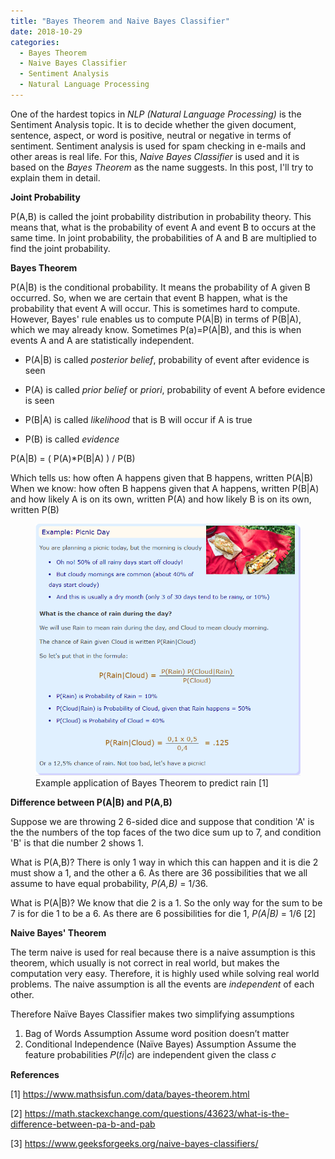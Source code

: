 ```yaml
---
title: "Bayes Theorem and Naive Bayes Classifier"
date: 2018-10-29
categories: 
  - Bayes Theorem
  - Naive Bayes Classifier
  - Sentiment Analysis
  - Natural Language Processing
---
```


One of the hardest topics in *NLP (Natural Language Processing)* is the Sentiment Analysis topic. It is to decide whether the given document, sentence, aspect, or word is positive, neutral or negative in terms of sentiment. Sentiment analysis is used for spam checking in e-mails and other areas is real life. For this, *Naive Bayes Classifier* is used and it is based on the *Bayes Theorem* as the name suggests. In this post, I'll try to explain them in detail.  

**Joint Probability**

P(A,B) is called the joint probability distribution in probability theory. This means that, what is the probability of event A and event B to occurs at the same time. In joint probability, the probabilities of A and B are multiplied to find the joint probability. 

**Bayes Theorem**

P(A\|B) is the conditional probability. It means the probability of A given B occurred. So, when we are certain that event B happen, what is the probability that event A will occur. This is sometimes hard to compute. However, Bayes' rule enables us to compute P(A\|B) in terms of P(B\|A), which we may already know. Sometimes P(a)=P(A\|B), and this is when events A and A are statistically independent.

- P(A\|B) is called *posterior belief*, probability of event after evidence is seen

- P(A) is called *prior belief* or *priori*, probability of event A before evidence is seen 

- P(B\|A) is called *likelihood* that is B will occur if A is true

- P(B) is called *evidence*

P(A\|B) = ( P(A)*P(B\|A) ) / P(B) 

Which tells us:	 	how often A happens given that B happens, written P(A|B)
When we know:	 	  how often B happens given that A happens, written P(B|A)
                  and how likely A is on its own, written P(A)
                  and how likely B is on its own, written P(B)


<figure>
    <a href="/assets/images/BayesTheorem.png"><img src="/assets/images/BayesTheorem.png"></a>
    <figcaption>Example application of Bayes Theorem to predict rain [1]</figcaption>
</figure>

**Difference between P(A\|B) and P(A,B)**

Suppose we are throwing 2 6-sided dice and suppose that condition 'A' is the the numbers of the top faces of the two dice sum up to 7, and condition 'B' is that die number 2 shows 1. 

What is P(A,B)? There is only 1 way in which this can happen and it is die 2 must show a 1, and the other a 6. As there are 36 possibilities that we all assume to have equal probability, *P(A,B)* = 1/36.

What is P(A\|B)? We know that die 2 is a 1. So the only way for the sum to be 7 is for die 1 to be a 6. As there are 6 possibilities for die 1, *P(A\|B)* = 1/6 [2]

**Naive Bayes' Theorem**

The term naive is used for real because there is a naive assumption is this theorem, which usually is not correct in real world, but makes the computation very easy. Therefore, it is highly used while solving real world problems. The naive assumption is all the events are *independent* of each other. 

Therefore Naïve Bayes Classifier makes two 
simplifying assumptions
1. Bag of Words Assumption
    Assume word position doesn’t matter
2. Conditional Independence (Naïve Bayes) Assumption
    Assume the feature probabilities 𝑃(𝑓𝑖|𝑐) are 
independent given the class 𝑐


**References**

[1] https://www.mathsisfun.com/data/bayes-theorem.html

[2] https://math.stackexchange.com/questions/43623/what-is-the-difference-between-pa-b-and-pab

[3] https://www.geeksforgeeks.org/naive-bayes-classifiers/